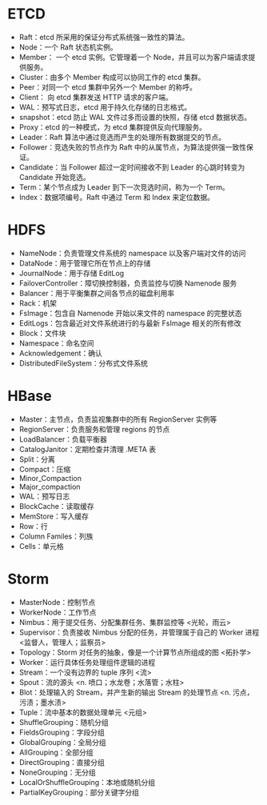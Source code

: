 # ETCD

- Raft：etcd 所采用的保证分布式系统强一致性的算法。
- Node：一个 Raft 状态机实例。
- Member： 一个 etcd 实例。它管理着一个 Node，并且可以为客户端请求提供服务。
- Cluster：由多个 Member 构成可以协同工作的 etcd 集群。
- Peer：对同一个 etcd 集群中另外一个 Member 的称呼。
- Client： 向 etcd 集群发送 HTTP 请求的客户端。
- WAL：预写式日志，etcd 用于持久化存储的日志格式。
- snapshot：etcd 防止 WAL 文件过多而设置的快照，存储 etcd 数据状态。
- Proxy：etcd 的一种模式，为 etcd 集群提供反向代理服务。
- Leader：Raft 算法中通过竞选而产生的处理所有数据提交的节点。
- Follower：竞选失败的节点作为 Raft 中的从属节点，为算法提供强一致性保证。
- Candidate：当 Follower 超过一定时间接收不到 Leader 的心跳时转变为 Candidate 开始竞选。
- Term：某个节点成为 Leader 到下一次竞选时间，称为一个 Term。
- Index：数据项编号。Raft 中通过 Term 和 Index 来定位数据。

# HDFS

- NameNode：负责管理文件系统的 namespace 以及客户端对文件的访问
- DataNode：用于管理它所在节点上的存储
- JournalNode：用于存储 EditLog
- FailoverController：障切换控制器，负责监控与切换 Namenode 服务
- Balancer：用于平衡集群之间各节点的磁盘利用率
- Rack：机架
- FsImage：包含自 Namenode 开始以来文件的 namespace 的完整状态
- EditLogs：包含最近对文件系统进行的与最新 FsImage 相关的所有修改
- Block：文件块
- Namespace：命名空间
- Acknowledgement：确认
- DistributedFileSystem：分布式文件系统

# HBase

- Master：主节点，负责监视集群中的所有 RegionServer 实例等
- RegionServer：负责服务和管理 regions 的节点
- LoadBalancer：负载平衡器
- CatalogJanitor：定期检查并清理 .META 表
- Split：分离
- Compact：压缩
- Minor_Compaction
- Major_compaction
- WAL：预写日志
- BlockCache：读取缓存
- MemStore：写入缓存
- Row：行
- Column Familes：列族
- Cells：单元格

# Storm

- MasterNode：控制节点
- WorkerNode：工作节点
- Nimbus：用于提交任务、分配集群任务、集群监控等 <光轮，雨云>
- Supervisor：负责接收 Nimbus 分配的任务，并管理属于自己的 Worker 进程 <监督人，管理人；监察员>
- Topology：Storm 对任务的抽象，像是一个计算节点所组成的图 <拓扑学> 
- Worker：运行具体任务处理组件逻辑的进程
- Stream：一个没有边界的 tuple 序列 <流>
- Spout：流的源头 <n. 喷口；水龙卷；水落管；水柱>
- Blot：处理输入的 Stream，并产生新的输出 Stream 的处理节点 <n. 污点，污渍；墨水渍>
- Tuple：流中基本的数据处理单元 <元组>
- ShuffleGrouping：随机分组
- FieldsGrouping：字段分组
- GlobalGrouping：全局分组
- AllGrouping：全部分组
- DirectGrouping：直接分组
- NoneGrouping：无分组
- LocalOrShuffleGrouping：本地或随机分组
- PartialKeyGrouping：部分关键字分组
